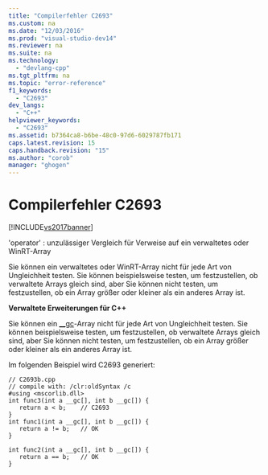 ```yaml
---
title: "Compilerfehler C2693"
ms.custom: na
ms.date: "12/03/2016"
ms.prod: "visual-studio-dev14"
ms.reviewer: na
ms.suite: na
ms.technology: 
  - "devlang-cpp"
ms.tgt_pltfrm: na
ms.topic: "error-reference"
f1_keywords: 
  - "C2693"
dev_langs: 
  - "C++"
helpviewer_keywords: 
  - "C2693"
ms.assetid: b7364ca8-b6be-48c0-97d6-6029787fb171
caps.latest.revision: 15
caps.handback.revision: "15"
ms.author: "corob"
manager: "ghogen"
---
```

# Compilerfehler C2693
[!INCLUDE[vs2017banner](../../assembler/inline/includes/vs2017banner.md)]

'operator' : unzulässiger Vergleich für Verweise auf ein verwaltetes oder WinRT\-Array  
  
 Sie können ein verwaltetes oder WinRT\-Array nicht für jede Art von Ungleichheit testen.  Sie können beispielsweise testen, um festzustellen, ob verwaltete Arrays gleich sind, aber Sie können nicht testen, um festzustellen, ob ein Array größer oder kleiner als ein anderes Array ist.  
  
 **Verwaltete Erweiterungen für C\+\+**  
  
 Sie können ein [\_\_gc](../../misc/gc.md)\-Array nicht für jede Art von Ungleichheit testen.  Sie können beispielsweise testen, um festzustellen, ob verwaltete Arrays gleich sind, aber Sie können nicht testen, um festzustellen, ob ein Array größer oder kleiner als ein anderes Array ist.  
  
 Im folgenden Beispiel wird C2693 generiert:  
  
```  
// C2693b.cpp  
// compile with: /clr:oldSyntax /c  
#using <mscorlib.dll>  
int func3(int a __gc[], int b __gc[]) {  
   return a < b;    // C2693  
}  
int func1(int a __gc[], int b __gc[]) {  
   return a != b;   // OK  
}  
  
int func2(int a __gc[], int b __gc[]) {  
   return a == b;   // OK  
}  
```